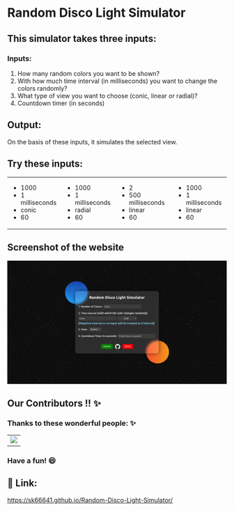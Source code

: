 # Random Disco Light Simulator

## This simulator takes three inputs:

### Inputs:

1. How many random colors you want to be shown?
2. With how much time interval (in milliseconds) you want to change the colors randomly?
3. What type of view you want to choose (conic, linear or radial)?
4. Countdown timer (in seconds)

## Output:

On the basis of these inputs, it simulates the selected view.

## Try these inputs:

<table>
        <tr>
        <td>
            <ul>
                <li>1000</li>
                <li>1 milliseconds</li>
                <li>conic</li>
                <li>60</li>
            </ul>
        </td>
        <td>
            <ul>
                <li>1000</li>
                <li>1 milliseconds</li>
                <li>radial</li>
                <li>60</li>
            </ul>
        </td>
        <td>
            <ul>
                <li>2</li>
                <li>500 milliseconds</li>
                <li>linear</li>
                <li>60</li>
            </ul>
        </td>
        <td>
            <ul>
                <li>1000</li>
                <li>1 milliseconds</li>
                <li>linear</li>
                <li>60</li>
            </ul>
        </td>
        </tr>

</table>

## Screenshot of the website 
![image](webpage_ss.png)


## Our Contributors  !! ✨
### Thanks to these wonderful people: ✨

<table>
	<tr>
		<td>
			<a href="https://github.com/sk66641/Random-Disco-Light-Simulator/graphs/contributors">
			  <img src="https://contrib.rocks/image?repo=sk66641/Random-Disco-Light-Simulator" />
</a>
		</td>
	</tr>
</table>

### Have a fun! 😄

## 🔗 Link:

https://sk66641.github.io/Random-Disco-Light-Simulator/
